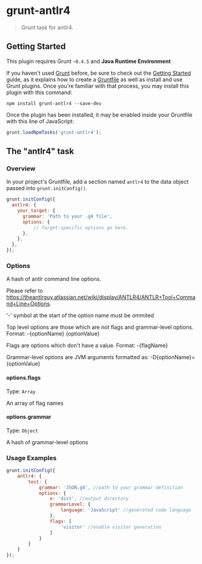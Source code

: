 # grunt-antlr4

> Grunt task for antlr4.

## Getting Started
This plugin requires Grunt `~0.4.5` and <b>Java Runtime Environment</b>

If you haven't used [Grunt](http://gruntjs.com/) before, be sure to check out the [Getting Started](http://gruntjs.com/getting-started) guide, as it explains how to create a [Gruntfile](http://gruntjs.com/sample-gruntfile) as well as install and use Grunt plugins. Once you're familiar with that process, you may install this plugin with this command:

```shell
npm install grunt-antlr4 --save-dev
```

Once the plugin has been installed, it may be enabled inside your Gruntfile with this line of JavaScript:

```js
grunt.loadNpmTasks('grunt-antlr4');
```

## The "antlr4" task

### Overview
In your project's Gruntfile, add a section named `antlr4` to the data object passed into `grunt.initConfig()`.

```js
grunt.initConfig({
  antlr4: {
    your_target: {
      grammar: 'Path to your .g4 file',
      options: {
          // Target-specific options go here.
      },
    },
  },
});
```

### Options

A hash of antlr command line options.

Please refer to https://theantlrguy.atlassian.net/wiki/display/ANTLR4/ANTLR+Tool+Command+Line+Options.

'-' symbol at the start of the option name must be ommited

Top level options are those which are not flags and grammar-level options. 
Format: -{optionName} {optionValue}

Flags are options which don't have a value. 
Format: -{flagName}

Grammar-level options are JVM arguments formatted as:
-D{optionName}={optionValue}

#### options.flags
Type: `Array`

An array of flag names

#### options.grammar
Type: `Object`

A hash of grammar-level options

### Usage Examples
```js
grunt.initConfig({
    antlr4: {
        test: {
            grammar: 'JSON.g4', //path to your grammar definition
            options: {
                o: 'dist', //output directory
                grammarLevel: {
                    language: 'JavaScript' //generated code language
                },
                flags: [
                    'visitor' //enable visitor generation
                ]
            }
        }
    }
});
```
